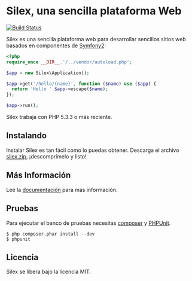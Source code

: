Silex, una sencilla plataforma Web
==================================

[![Build Status](https://secure.travis-ci.org/fabpot/Silex.png?branch=master)](http://travis-ci.org/fabpot/Silex)

Silex es una sencilla plataforma web para desarrollar sencillos
sitios web basados en componentes de [Symfony2][1]:


```php
<?php
require_once __DIR__.'/../vendor/autoload.php';

$app = new Silex\Application();

$app->get('/hello/{name}', function ($name) use ($app) {
  return 'Hello '.$app->escape($name);
});

$app->run();
```

Silex trabaja con PHP 5.3.3 o más reciente.

## Instalando

Instalar Silex es tan fácil como lo puedas obtener. Descarga el archivo [silex.zip][2], ¡descomprímelo y listo!

## Más Información

Lee la [documentación][3] para más información.

## Pruebas

Para ejecutar el banco de pruebas necesitas
[composer](http://getcomposer.org) y
[PHPUnit](https://github.com/sebastianbergmann/phpunit).

    $ php composer.phar install --dev
    $ phpunit

## Licencia

Silex se libera bajo la licencia MIT.

[1]: http://symfony.com
[2]: http://silex.sensiolabs.org/get/silex.zip
[3]: http://gitnacho.github.com/Silex

